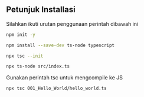 ## Petunjuk Installasi
Silahkan ikuti urutan penggunaan perintah dibawah ini

```bash
npm init -y
```

```bash
npm install --save-dev ts-node typescript 
```

```bash
npx tsc --init
```

```bash
npx ts-node src/index.ts
```

Gunakan perintah tsc untuk mengcompile ke JS
```bash
npx tsc 001_Hello_World/hello_world.ts
```